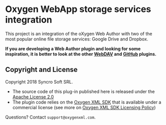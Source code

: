 Oxygen WebApp storage services integration
==========================================

This project is an integration of the oXygen Web Author with two of the most popular online file storage services: Google Drive and Dropbox.

**If you are developing a Web Author plugin and looking for some inspiration, it is better to look at the other [WebDAV](https://github.com/oxygenxml/web-author-webdav-plugin) and [GitHub](https://github.com/oxygenxml/web-author-github-plugin) plugins.**


Copyright and License
---------------------

Copyright 2018 Syncro Soft SRL.

* The source code of this plug-in published here is released under the [Apache License 2.0](https://github.com/oxygenxml/web-author-storage-services-plugin/blob/master/LICENSE)
* The plugin code relies on the [Oxygen XML SDK](https://www.oxygenxml.com/oxygen_sdk.html) that is available under a commercial license (see more on [Oxygen XML SDK Licensing Policy](https://www.oxygenxml.com/oxygen_sdk/licensing.html))

Questions? Contact `support@oxygenxml.com`.
    
